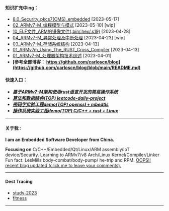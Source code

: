 <!--
**carloscn/carloscn** is a ✨ _special_ ✨ repository because its `README.md` (this file) appears on your GitHub profile.
** img.shields.io

<div id="header" align="center">
  <img src="https://media.giphy.com/media/M9gbBd9nbDrOTu1Mqx/giphy.gif" width="100"/>
</div>

* RISC-V: <a><img height="16" src="https://img.shields.io/static/v1?label=blog&message=RISC-V&color=blue"></a> 
* ARMv8: <a><img height="16" src="https://img.shields.io/static/v1?label=blog&message=ARMv8&color=blue"></a> 
* ARMv7: <a><img height="16" src="https://img.shields.io/static/v1?label=blog&message=ARMv7&color=blue"></a> 
* Linux: <a><img height="16" src="https://img.shields.io/static/v1?label=blog&message=Linux&color=orange"></a>
* ELF: <a><img height="16" src="https://img.shields.io/static/v1?label=blog&message=ELF&color=green"></a>
* Kernel: <a><img height="16" src="https://img.shields.io/static/v1?label=blog&message=Kernel&color=red"></a>
* Compiler: <a><img height="16" src="https://img.shields.io/static/v1?label=blog&message=Compiler&color=lightgrey"></a>
* OPTEE: <a><img height="16" src="https://img.shields.io/static/v1?label=blog&message=OPTEE&color=green"></a>
* Security: <a><img height="16" src="https://img.shields.io/static/v1?label=blog&message=Security&color=DC143C"></a>
* Embedded: <a><img height="16" src="https://img.shields.io/static/v1?label=blog&message=Embedded&color=1dcc66"></a>
* RUST: <a><img height="16" src="https://img.shields.io/static/v1?label=blog&message=RUST&color=green"></a>

https://uutool.cn/color/
---
-->

#### 知识扩充中ing：
* [8.0_Security_pkcs7(CMS)_embedded](https://github.com/carloscn/blog/issues/186) [2023-05-17]
* [02_ARMv7-M_编程模型与模式](https://github.com/carloscn/blog/issues/123) [2023-05-10] [wip]
* [10_ELF文件_ARM的镜像文件(.bin/.hex/.s19)](https://github.com/carloscn/blog/issues/184) [2023-04-28]
* [04_ARMv7-M_异常处理及中断处理](https://github.com/carloscn/blog/issues/127) [2023-04-23] [wip]
* [03_ARMv7-M_存储系统结构](https://github.com/carloscn/blog/issues/124) [2023-04-13]
* [01_ARMv7m_Using_The_RUST_Cross_Compiler](https://github.com/carloscn/blog/issues/180) [2023-04-13]
* [01_ARMv7-M_处理器架构技术综述](https://github.com/carloscn/blog/issues/122) [2023-04-01]
* **[参考全部博客： https://github.com/carloscn/blog](https://github.com/carloscn/blog/blob/main/README.md)**

#### 快速入口：
* ***[基于ARMv7-M架构使用rust语言开发的简易操作系统](https://github.com/carloscn/rbp-os)*** 
* ***[算法和数据结构(TOP) leetcode-daily-project](https://github.com/carloscn/structstudy)*** 
* ***[密码学实验工程demo(TOP) openssl + mbedtls](https://github.com/carloscn/cryptography)***
* ***[操作系统实验工程demo(TOP) C/C++ + rust + Linux](https://github.com/carloscn/clab)*** 
-----------------

#### 关于我 :

**I am an Embedded Software Developer from China.** 

**Focusing on** C/C++/Embedded/Qt/Linux/ARM assembly/IoT device/Security. Learning to ARMv7/v8 Arch/Linux Kernel/Compiler/Linker Fun fact: LesMills body-combat/body-pump/ he-trip and RPM. [OOPS!! recent blog updated (click me to leave your comments).](https://github.com/carloscn/blog/discussions)

-----------------
  
#### Dest Tracing
* [study-2023](https://github.com/users/carloscn/projects/10)
* [fitness](https://github.com/carloscn/fitness)
  
-----------------
  
<!--
<img width="200" alt="image" src="https://user-images.githubusercontent.com/16836611/163514037-fb7cc845-c7d2-41ae-acbc-8a202f2f9016.png">
</div>

<img src="https://komarev.com/ghpvc/?username=carloscn&style=flat-square&color=blue" alt=""/>
<div id="header" align="left">
<a><img alt="open-source" src="https://img.shields.io/badge/git-%23F05033.svg?logo=git&logoColor=white&style=flat"></a>
<a><img alt="open-source" src="https://img.shields.io/badge/github-%23121011.svg?logo=github&logoColor=white&style=flat"></a>
<a><a href="https://t.me/zzzzzmle"><img alt="open-source" src="https://img.shields.io/badge/Telegram-2CA5E0?logo=telegram&logoColor=white&style=flat"></a>
<a href="https://github.com/carloscn/blog"><img alt="open-source" src="https://img.shields.io/website-up-down-green-red/https/lbesson.bitbucket.io.svg"></a>
<a href="https://github.com/wifialan/ARMv8-A_Reference_Manual"><img alt="open-source" src="https://img.shields.io/website-up-down-green-red/http/myfakewebsitethatshouldnotexist.at.least.i.hope.svg"></a>
</div>

-----------------

#### 仓库入口：
* [参考文献入口 ：https://github.com/carloscn/doclib](https://github.com/carloscn/doclib)
* [个人博客入口 ：https://github.com/carloscn/blog](https://github.com/carloscn/blog)
* [架构集训入口 ：https://github.com/carloscn/armv8-train](https://github.com/carloscn/armv8-train)
* [数据结构入口 ：https://github.com/carloscn/structstudy](https://github.com/carloscn/structstudy)
* [Linux的内核 ：https://github.com/carloscn/raspi-linux](https://github.com/carloscn/raspi-linux)
* [uboot的入口 ：https://github.com/carloscn/raspi-uboot](https://github.com/carloscn/raspi-uboot)
* [安全套件源代 ：https://github.com/carloscn/raspi-aft](https://github.com/carloscn/raspi-aft)
* [安全系统源代 ：https://github.com/carloscn/user-optee-os](https://github.com/carloscn/user-optee-os)
* [安全应用实例 ：https://github.com/carloscn/optee_examples](https://github.com/carloscn/optee_examples)
* [配置文件综合 ：https://github.com/carloscn/config](https://github.com/carloscn/config)

-->


